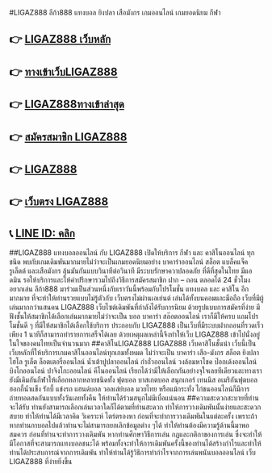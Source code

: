 #LIGAZ888 ลีก้า888 แทงบอล ยิงปลา เสือมังกร เกมออนไลน์ เกมยอดนิยม กีฬา
## 👉 [LIGAZ888 เว็บหลัก](https://member.tryscore.com/register.php)
## 👉 [ทางเข้าเว็บLIGAZ888](https://member.tryscore.com/register.php)
## 👉 [LIGAZ888ทางเข้าล่าสุด](https://member.tryscore.com/register.php)
## 👉 [สมัครสมาชิก LIGAZ888](https://member.tryscore.com/register.php)
## 👉 [LIGAZ888](https://member.tryscore.com/register.php)
## 👉 [เว็บตรง LIGAZ888](https://member.tryscore.com/register.php)
## 📞 [LINE ID: คลิก](https://member.tryscore.com/register.php)

##LIGAZ888                                                                                                                                                                                                             แทงบอลออนไลน์ กับ LIGAZ888 เปิดให้บริการ กีฬา และ คาสิโนออนไลน์ ทุกชนิด พบกับเกมเดิมพันมากมายไม่ว่าจะเป็นเกมยอดนิยมอย่าง บาคาร่าออนไลน์ สล็อต แบล็คแจ็ค รูเล็ตต์ และเสือมังกร ลุ้นมันกันแบบวินาทีต่อวินาที มีระบบรักษาควาปลอดภัย ที่ดีที่สุดในไทย มีแอดมิน รอให้บริการและให้คำปรึกษารวมไปถึงวิธีการสมัครสมาชิก  ฝาก – ถอน ตลอดได้ 24 ชั่วโมง 
อยากเล่น ลีก้า888 มาร่วมเป็นส่วนหนึ่งกับเราวันนี้พร้อมกับโปรโมชั่น แทงบอล และ คาสิโน อีกมากมาย ที่จะทำให้ท่านรวยแบบไม่รู้ตัวกับ เว็บตรงไม่ผ่านเอเย่นต์ เล่นได้ทั้งบนคอมและมือถือ เว็บที่มีผู้เล่นมากกว่าแสนคน LIGAZ888 เว็บไซต์เดิมพันที่กำลังได้รับการนิยม ด้วยรูปแบบการสมัครที่ง่าย มีฟังชั้นให้สมาชิกได้เลือกเล่นมากมายไม่ว่าจะเป็น บอล บาคาร่า สล๊อตออนไลน์ เราก็มีให้ครบ แถมโปรโมชั่นดี ๆ ที่มีให้สมาชิกได้เลือกใช้บริการ ประกอบกับ LIGAZ888 เป็นเว็บที่มีระบบฝากถอนที่รวดเร็ว เพียง 1 นาทีก็สามารถทำรายการเสร็จได้เลย ด้วยเหตุผลเหล่านี้จึงทำให้เว็บ LIGAZ888 เข้าไปนั่งอยู่ในใจของคนไทยเป็นจำนวนมาก
##คาสิโนLIGAZ888                                                                                                                                                                                               LIGAZ888 เว็บคาสิโนชั้นนำ เว็บนี้เป็นเว็บหลักที่ให้บริการเกมคาสิโนออนไลน์ทุกเกมทั้งหมด ไม่ว่าจะเป็น บาคาร่า เสือ-มังกร สล็อต ยิงปลา ไฮโล รูเล็ต ล็อตเตอรี่ออนไลน์ น้ำเต้าปูปลาออนไลน์ กำถั่วออนไลน์ วงล้อมหาโชค ป๊อกเด้งออนไลน์ บิงโกออนไลน์ ปาจิงโกะออนไลน์ คีโนออนไลน์ เรียกได้ว่ามีให้เลือกกันอย่างจุใจเลยทีเดียวและทางเรายังมีเดิมกันกีฬาให้เลือกหลากหลายชนิดทั้ง ฟุตบอล บาสเกตบอล สนุกเกอร์ เทนนิส อเมริกันฟุตบอล ฮอกกี้น้ำแข็ง รักบี้ แข่งรถ แฮนด์บอล วอลเล่ย์บอล มวยไทย หรือแม้กระทั่ง ไก่ชนออนไลน์ก็มีการถ่ายทอดสดกันแบบทั้งวันเลยทั้งคืน ให้ท่านได้ร่วมสนุกไม่มีเบื่อแน่นอน 
##ความสะดวกสะบายที่ท่านจะได้รับ                                                                                                                                                                                            ท่านยังสามารถเลือกเล่นเวลาใดก็ได้ตามที่ท่านสะดวก ทำให้การวางเดิมพันนั้นง่ายและสะดวกสบาย ทำให้ท่านได้มีเวลาคิด วิเคราะห์ ไตร่ตรองหา ก่อนที่จะทำการวางเดิมพันในแต่ละครั้ง เพราะถ้าหากท่านกาบอลไปแล้วท่านจะไม่สามารถยกเลิกข้อมูลต่าง ๆได้ ทำให้ท่านต้องมีความรู้ด้านนี้มาพอสมควร ก่อนที่ท่านจะทำการวางเดิมพัน หากท่านศึกษาวิธีการเล่น กฎและกติกาของการเล่น ซึ่งจะทำให้มีโอกาสที่จะสามารถแทงบอลชนะได้ พร้อมทั้งจะทำให้การเดิมพันครั้งนี้ของท่านได้สร้างกำไรและทำให้ท่านได้ประสบการณ์จากการเดิมพัน ทำให้ท่านได้รู้วิธีการทำกำไรจากการเล่นพนันบอลออนไลน์ เว็บ LIGAZ888 ที่ง่ายยิ่งขึ้น







